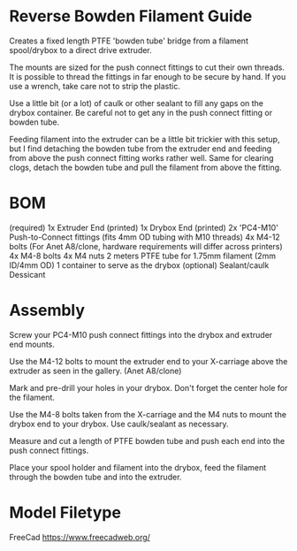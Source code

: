 # Reverse Bowden Filament Guide
Creates a fixed length PTFE 'bowden tube' bridge from a filament spool/drybox to a direct drive extruder.

The mounts are sized for the push connect fittings to cut their own threads. It is possible to thread the fittings in far enough to be secure by hand. If you use a wrench, take care not to strip the plastic.

Use a little bit (or a lot) of caulk or other sealant to fill any gaps on the drybox container. Be careful not to get any in the push connect fitting or bowden tube.

Feeding filament into the extruder can be a little bit trickier with this setup, but I find detaching the bowden tube from the extruder end and feeding from above the push connect fitting works rather well. Same for clearing clogs, detach the bowden tube and pull the filament from above the fitting.

# BOM
(required)
1x Extruder End (printed)
1x Drybox End (printed)
2x 'PC4-M10' Push-to-Connect fittings (fits 4mm OD tubing with M10 threads)
4x M4-12 bolts (For Anet A8/clone, hardware requirements will differ across printers)
4x M4-8 bolts
4x M4 nuts
2 meters PTFE tube for 1.75mm filament (2mm ID/4mm OD)
1 container to serve as the drybox
(optional)
Sealant/caulk
Dessicant


# Assembly
Screw your PC4-M10 push connect fittings into the drybox and extruder end mounts.
 
Use the M4-12 bolts to mount the extruder end to your X-carriage above the extruder as seen in the gallery. (Anet A8/clone)
 
Mark and pre-drill your holes in your drybox. Don't forget the center hole for the filament.
 
Use the M4-8 bolts taken from the X-carriage and the M4 nuts to mount the drybox end to your drybox. Use caulk/sealant as necessary.
 
Measure and cut a length of PTFE bowden tube and push each end into the push connect fittings.
 
Place your spool holder and filament into the drybox, feed the filament through the bowden tube and into the extruder.

# Model Filetype
FreeCad
https://www.freecadweb.org/

